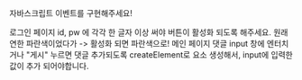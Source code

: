 자바스크립트 이벤트를 구현해주세요!

로그인 페이지
id, pw 에 각각 한 글자 이상 써야 버튼이 활성화 되도록 해주세요.
원래 연한 파란색이었다가 -> 활성화 되면 파란색으로!
메인 페이지
댓글 input 창에 엔터치거나 "게시" 누르면 댓글 추가되도록
createElement로 요소 생성해서, input에 입력한 값이 추가 되어야합니다.